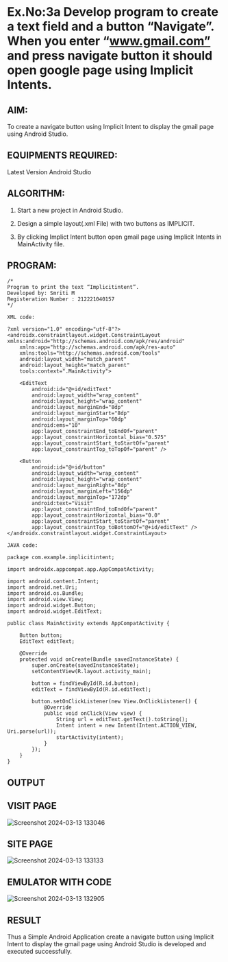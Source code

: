 # Ex.No:3a Develop program to create a text field and a button “Navigate”. When you enter “www.gmail.com” and press navigate button it should open google page using Implicit Intents.


## AIM:

To create a navigate button using Implicit Intent to display the gmail page using Android Studio.

## EQUIPMENTS REQUIRED:

Latest Version Android Studio

## ALGORITHM:

1. Start a new project in Android Studio.

2. Design a simple layout(.xml File) with two buttons as IMPLICIT.

3. By clicking Implict Intent button open gmail page using Implicit Intents in MainActivity file.

## PROGRAM:
```
/*
Program to print the text “Implicitintent”.
Developed by: Smriti M
Registeration Number : 212221040157
*/

XML code:

?xml version="1.0" encoding="utf-8"?>
<androidx.constraintlayout.widget.ConstraintLayout xmlns:android="http://schemas.android.com/apk/res/android"
    xmlns:app="http://schemas.android.com/apk/res-auto"
    xmlns:tools="http://schemas.android.com/tools"
    android:layout_width="match_parent"
    android:layout_height="match_parent"
    tools:context=".MainActivity">

    <EditText
        android:id="@+id/editText"
        android:layout_width="wrap_content"
        android:layout_height="wrap_content"
        android:layout_marginEnd="8dp"
        android:layout_marginStart="8dp"
        android:layout_marginTop="60dp"
        android:ems="10"
        app:layout_constraintEnd_toEndOf="parent"
        app:layout_constraintHorizontal_bias="0.575"
        app:layout_constraintStart_toStartOf="parent"
        app:layout_constraintTop_toTopOf="parent" />

    <Button
        android:id="@+id/button"
        android:layout_width="wrap_content"
        android:layout_height="wrap_content"
        android:layout_marginRight="8dp"
        android:layout_marginLeft="156dp"
        android:layout_marginTop="172dp"
        android:text="Visit"
        app:layout_constraintEnd_toEndOf="parent"
        app:layout_constraintHorizontal_bias="0.0"
        app:layout_constraintStart_toStartOf="parent"
        app:layout_constraintTop_toBottomOf="@+id/editText" />
</androidx.constraintlayout.widget.ConstraintLayout>

JAVA code:

package com.example.implicitintent;

import androidx.appcompat.app.AppCompatActivity;

import android.content.Intent;
import android.net.Uri;
import android.os.Bundle;
import android.view.View;
import android.widget.Button;
import android.widget.EditText;

public class MainActivity extends AppCompatActivity {

    Button button;
    EditText editText;

    @Override
    protected void onCreate(Bundle savedInstanceState) {
        super.onCreate(savedInstanceState);
        setContentView(R.layout.activity_main);

        button = findViewById(R.id.button);
        editText = findViewById(R.id.editText);

        button.setOnClickListener(new View.OnClickListener() {
            @Override
            public void onClick(View view) {
                String url = editText.getText().toString();
                Intent intent = new Intent(Intent.ACTION_VIEW, Uri.parse(url));
                startActivity(intent);
            }
        });
    }
}
```

## OUTPUT

## VISIT PAGE

![Screenshot 2024-03-13 133046](https://github.com/SmritiManikand/ImplicitIntent-MAD/assets/113674204/6fa2a3a6-0dbc-49db-a6c7-afe91f61aafa)

## SITE PAGE

![Screenshot 2024-03-13 133133](https://github.com/SmritiManikand/ImplicitIntent-MAD/assets/113674204/547d3ec7-f357-454b-adc7-17801c1879ee)

## EMULATOR WITH CODE

![Screenshot 2024-03-13 132905](https://github.com/SmritiManikand/ImplicitIntent-MAD/assets/113674204/99861fe5-a915-4936-8642-b3193d5f84d7)

## RESULT
Thus a Simple Android Application create a navigate button using Implicit Intent to display the gmail page using Android Studio is developed and executed successfully.


